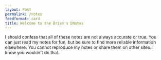```yaml
---
layout: Post
permalink: /notes
feedformat: card
title: Welcome to the Brian's DNotes
---
```


I should confess that all of these notes are not always accurate or true. You can just read my notes for fun, but be sure to find more reliable information elsewhere. You cannot reproduce my notes or share them on other sites. I know you wouldn't do that. 
